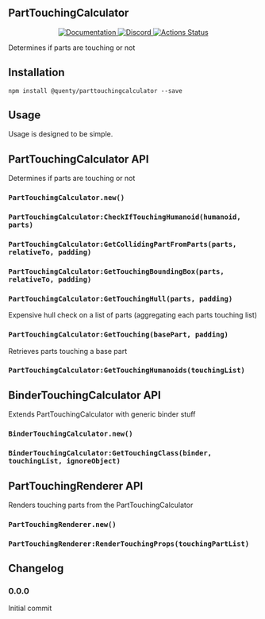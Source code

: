## PartTouchingCalculator
<div align="center">
  <a href="http://quenty.github.io/api/">
    <img src="https://img.shields.io/badge/docs-website-green.svg" alt="Documentation" />
  </a>
  <a href="https://discord.gg/mhtGUS8">
    <img src="https://img.shields.io/badge/discord-nevermore-blue.svg" alt="Discord" />
  </a>
  <a href="https://github.com/Quenty/NevermoreEngine/actions">
    <img src="https://github.com/Quenty/NevermoreEngine/workflows/luacheck/badge.svg" alt="Actions Status" />
  </a>
</div>

Determines if parts are touching or not

## Installation
```
npm install @quenty/parttouchingcalculator --save
```

## Usage
Usage is designed to be simple.

## PartTouchingCalculator API
Determines if parts are touching or not

### `PartTouchingCalculator.new()`

### `PartTouchingCalculator:CheckIfTouchingHumanoid(humanoid, parts)`

### `PartTouchingCalculator:GetCollidingPartFromParts(parts, relativeTo, padding)`

### `PartTouchingCalculator:GetTouchingBoundingBox(parts, relativeTo, padding)`

### `PartTouchingCalculator:GetTouchingHull(parts, padding)`
Expensive hull check on a list of parts (aggregating each parts touching list)

### `PartTouchingCalculator:GetTouching(basePart, padding)`
Retrieves parts touching a base part

### `PartTouchingCalculator:GetTouchingHumanoids(touchingList)`


## BinderTouchingCalculator API
Extends PartTouchingCalculator with generic binder stuff

### `BinderTouchingCalculator.new()`

### `BinderTouchingCalculator:GetTouchingClass(binder, touchingList, ignoreObject)`


## PartTouchingRenderer API
Renders touching parts from the PartTouchingCalculator

### `PartTouchingRenderer.new()`

### `PartTouchingRenderer:RenderTouchingProps(touchingPartList)`

## Changelog

### 0.0.0
Initial commit
